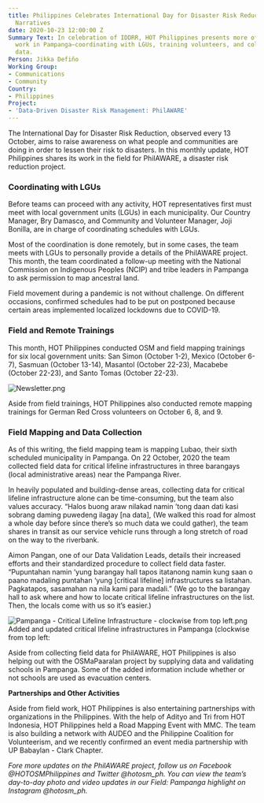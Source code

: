 ```yaml
---
title: Philippines Celebrates International Day for Disaster Risk Reduction with Field
  Narratives
date: 2020-10-23 12:00:00 Z
Summary Text: In celebration of IDDRR, HOT Philippines presents more of the field
  work in Pampanga—coordinating with LGUs, training volunteers, and collecting field
  data.
Person: Jikka Defiño
Working Group:
- Communications
- Community
Country:
- Philippines
Project:
- 'Data-Driven Disaster Risk Management: PhilAWARE'
---
```


The International Day for Disaster Risk Reduction, observed every 13 October, aims to raise awareness on what people and communities are doing in order to lessen their risk to disasters. In this monthly update, HOT Philippines shares its work in the field for PhilAWARE, a disaster risk reduction project.

### Coordinating with LGUs

Before teams can proceed with any activity, HOT representatives first must meet with local government units (LGUs) in each municipality. Our Country Manager, Bry Damasco, and Community and Volunteer Manager, Joji Bonilla, are in charge of coordinating schedules with LGUs.

Most of the coordination is done remotely, but in some cases, the team meets with LGUs to personally provide a details of the PhilAWARE project. This month, the team coordinated a follow-up meeting with the National Commission on Indigenous Peoples (NCIP) and tribe leaders in Pampanga to ask permission to map ancestral land.

Field movement during a pandemic is not without challenge. On different occasions, confirmed schedules had to be put on postponed because certain areas implemented localized lockdowns due to COVID-19.

### Field and Remote Trainings

This month, HOT Philippines conducted OSM and field mapping trainings for six local government units: San Simon (October 1-2), Mexico (October 6-7), Sasmuan (October 13-14), Masantol (October 22-23), Macabebe (October 22-23), and Santo Tomas (October 22-23).

![Newsletter.png](/uploads/Newsletter.png)

Aside from field trainings, HOT Philippines also conducted remote mapping trainings for German Red Cross volunteers on October 6, 8, and 9.

### Field Mapping and Data Collection

As of this writing, the field mapping team is mapping Lubao, their sixth scheduled municipality in Pampanga. On 22 October, 2020 the team collected field data for critical lifeline infrastructures in three barangays (local administrative areas) near the Pampanga River.

In heavily populated and building-dense areas, collecting data for critical lifeline infrastructure alone can be time-consuming, but the team also values accuracy. “Halos buong araw nilakad namin ’tong daan dati kasi sobrang daming puwedeng ilagay \[na data\], (We walked this road for almost a whole day before since there’s so much data we could gather), the team shares in transit as our service vehicle runs through a long stretch of road on the way to the riverbank.

Aimon Pangan, one of our Data Validation Leads, details their increased efforts and their standardized procedure to collect field data faster. “Pupuntahan namin ‘yung barangay hall tapos itatanong namin kung saan o paano madaling puntahan ‘yung \[critical lifeline\] infrastructures sa listahan. Pagkatapos, sasamahan na nila kami para madali.” (We go to the barangay hall to ask where and how to locate critical lifeline infrastructures on the list. Then, the locals come with us so it’s easier.)

![Pampanga - Critical Lifeline Infrastructure - clockwise from top left.png](/uploads/Pampanga%20-%20Critical%20Lifeline%20Infrastructure%20-%20clockwise%20from%20top%20left.png)\
Added and updated critical lifeline infrastructures in Pampanga (clockwise from top left: 

Aside from collecting field data for PhilAWARE, HOT Philippines is also helping out with the OSMaPaaralan project by supplying data and validating schools in Pampanga. Some of the added information include whether or not schools are used as evacuation centers.

**Partnerships and Other Activities**

Aside from field work, HOT Philippines is also entertaining partnerships with organizations in the Philippines. With the help of Adityo and Tri from HOT Indonesia, HOT Philippines held a Road Mapping Event with MMC. The team is also building a network with AUDEO and the Philippine Coalition for Volunteerism, and we recently confirmed an event media partnership with UP Babaylan - Clark Chapter.

*Fore more updates on the PhilAWARE project, follow us on Facebook @HOTOSMPhilippines and Twitter @hotosm_ph. You can view the team’s day-to-day photo and video updates in our Field: Pampanga highlight on Instagram @hotosm_ph.*